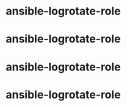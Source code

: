 # ansible-logrotate-role
# ansible-logrotate-role
# ansible-logrotate-role
# ansible-logrotate-role
